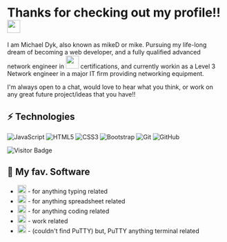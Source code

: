 # Thanks for checking out my profile!! <img src="https://raw.githubusercontent.com/aemmadi/aemmadi/master/wave.gif" width="30px">

I am Michael Dyk, also known as mikeD or mike. Pursuing my life-long dream of becoming a web developer, and a fully qualified advanced network engineer in <img src="https://simpleicons.org/icons/cisco.svg" height="30px" width="30px"> certifications, and currently workin as a Level 3 Network engineer in a major IT firm providing networking equipment. 

I'm always open to a chat, would love to hear what you think, or work on any great future project/ideas that you have!!

## ⚡ Technologies
![JavaScript](https://img.shields.io/badge/-JavaScript-black?style=flat-square&logo=javascript)
![HTML5](https://img.shields.io/badge/-HTML5-E34F26?style=flat-square&logo=html5&logoColor=white)
![CSS3](https://img.shields.io/badge/-CSS3-1572B6?style=flat-square&logo=css3)
![Bootstrap](https://img.shields.io/badge/-Bootstrap-563D7C?style=flat-square&logo=bootstrap)
![Git](https://img.shields.io/badge/-Git-black?style=flat-square&logo=git)
![GitHub](https://img.shields.io/badge/-GitHub-181717?style=flat-square&logo=github)

![Visitor Badge](https://visitor-badge.laobi.icu/badge?page_id=michaeldijk)

## 💾 My fav. Software
- <img src="https://simpleicons.org/icons/microsoftword.svg" height="20px" width="20px"> - for anything typing related
- <img src="https://simpleicons.org/icons/microsoftexcel.svg" height="20px" width="20px"> - for anything spreadsheet related
- <img src="https://simpleicons.org/icons/visualstudiocode.svg" height="20px" width="20px"> - for anything coding related
- <img src="https://simpleicons.org/icons/salesforce.svg" height="20px" width="20px"> - work related
- <img src="https://simpleicons.org/icons/windowsterminal.svg" height="20px" width="20px"> - (couldn't find PuTTY) but, PuTTY anything terminal related
